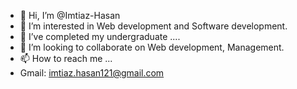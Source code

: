 - 👋 Hi, I’m @Imtiaz-Hasan
- 👀 I’m interested in Web development and Software development.
- 🌱 I’ve completed my undergraduate ....
- 💞️ I’m looking to collaborate on Web development, Management.
- 📫 How to reach me ...
- Gmail: imtiaz.hasan121@gmail.com

<!---
Imtiaz-Hasan/Imtiaz-Hasan is a ✨ special ✨ repository because its `README.md` (this file) appears on your GitHub profile.
You can click the Preview link to take a look at your changes.
--->
